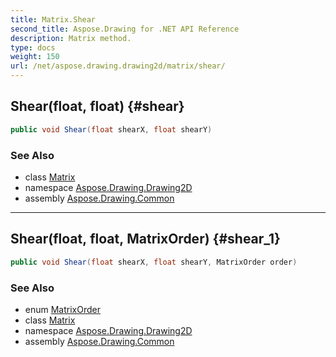 ```yaml
---
title: Matrix.Shear
second_title: Aspose.Drawing for .NET API Reference
description: Matrix method. 
type: docs
weight: 150
url: /net/aspose.drawing.drawing2d/matrix/shear/
---
```

## Shear(float, float) {#shear}

```csharp
public void Shear(float shearX, float shearY)
```

### See Also

* class [Matrix](../)
* namespace [Aspose.Drawing.Drawing2D](../../matrix/)
* assembly [Aspose.Drawing.Common](../../../)

---

## Shear(float, float, MatrixOrder) {#shear_1}

```csharp
public void Shear(float shearX, float shearY, MatrixOrder order)
```

### See Also

* enum [MatrixOrder](../../matrixorder/)
* class [Matrix](../)
* namespace [Aspose.Drawing.Drawing2D](../../matrix/)
* assembly [Aspose.Drawing.Common](../../../)


